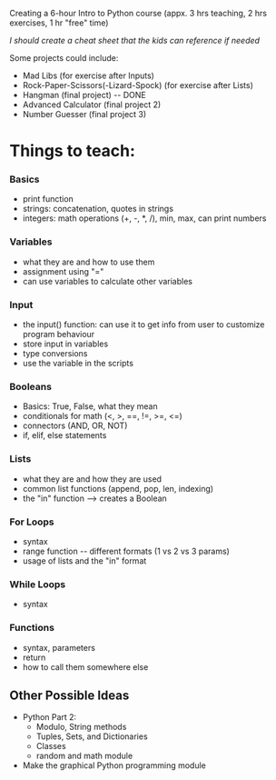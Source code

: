 Creating a 6-hour Intro to Python course (appx. 3 hrs teaching, 2 hrs exercises, 1 hr "free" time)

*I should create a cheat sheet that the kids can reference if needed*

Some projects could include:
- Mad Libs (for exercise after Inputs)
- Rock-Paper-Scissors(-Lizard-Spock) (for exercise after Lists)
- Hangman (final project) -- DONE
- Advanced Calculator (final project 2)
- Number Guesser (final project 3)

# Things to teach:

### Basics
- print function
- strings: concatenation, quotes in strings
- integers: math operations (+, -, *, /), min, max, can print numbers

### Variables
- what they are and how to use them
- assignment using "="
- can use variables to calculate other variables

### Input
- the input() function: can use it to get info from user to customize program behaviour
- store input in variables
- type conversions
- use the variable in the scripts

### Booleans
- Basics: True, False, what they mean
- conditionals for math (<, >, ==, !=, >=, <=)
- connectors (AND, OR, NOT)
- if, elif, else statements

### Lists
- what they are and how they are used
- common list functions (append, pop, len, indexing)
- the "in" function --> creates a Boolean

### For Loops
- syntax
- range function -- different formats (1 vs 2 vs 3 params)
- usage of lists and the "in" format

### While Loops
- syntax

### Functions
- syntax, parameters
- return
- how to call them somewhere else

## Other Possible Ideas
- Python Part 2: 
    - Modulo, String methods
    - Tuples, Sets, and Dictionaries
    - Classes
    - random and math module
- Make the graphical Python programming module